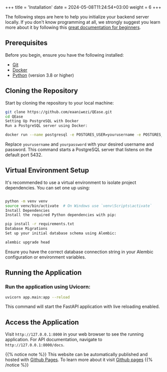 +++
title = 'Installation'
date = 2024-05-08T11:24:54+03:00
weight = 6
+++

The following steps are here to help you initialize your backend server locally. If you don't know programming at all, we strongly suggest you learn more about it by following this [great documentation for beginners](https://www.python.org/about/gettingstarted/).

## Prerequisites
Before you begin, ensure you have the following installed:
- [Git](https://git-scm.com/downloads)
- [Docker](https://www.docker.com/products/docker-desktop)
- [Python](https://www.python.org/downloads/) (version 3.8 or higher)

## Cloning the Repository

Start by cloning the repository to your local machine:

```bash
git clone https://github.com/eaaniwezi/QEase.git
cd QEase
Setting Up PostgreSQL with Docker
Run a PostgreSQL server using Docker:
```

``` bash
docker run --name postgresql -e POSTGRES_USER=yourusername -e POSTGRES_PASSWORD=yourpassword -p 5432:5432 -d postgres
```

Replace `yourusername` and `yourpassword` with your desired username and password. This command starts a PostgreSQL server that listens on the default port 5432.

## Virtual Environment Setup
It's recommended to use a virtual environment to isolate project dependencies. You can set one up using:

```bash

python -m venv venv
source venv/bin/activate  # On Windows use `venv\Scripts\activate`
Install Dependencies
Install the required Python dependencies with pip:
```

```bash
pip install -r requirements.txt
Database Migrations
Set up your initial database schema using Alembic:
```

```bash
alembic upgrade head
```
Ensure you have the correct database connection string in your Alembic configuration or environment variables.

## Running the Application
### Run the application using Uvicorn:

``` bash
uvicorn app.main:app --reload
``` 
This command will start the FastAPI application with live reloading enabled.

## Access the Application
Visit `http://127.0.0.1:8000` in your web browser to see the running application. For API documentation, navigate to `http://127.0.0.1:8000/docs`.

{{% notice note %}}
This website can be automatically published and hosted with [Github Pages](https://pages.github.com/). To learn more about it visit [Github pages](https://gohugo.io/hosting-and-deployment/hosting-on-github/)
{{% /notice %}}